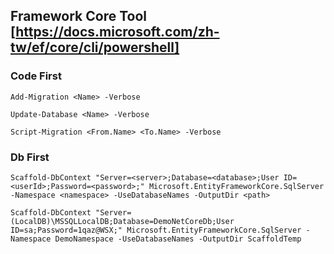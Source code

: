 ﻿## Framework Core Tool [https://docs.microsoft.com/zh-tw/ef/core/cli/powershell]

### Code First

`Add-Migration <Name> -Verbose`

`Update-Database <Name> -Verbose`

`Script-Migration <From.Name> <To.Name> -Verbose`

### Db First

`Scaffold-DbContext "Server=<server>;Database=<database>;User ID=<userId>;Password=<password>;" Microsoft.EntityFrameworkCore.SqlServer -Namespace <namespace> -UseDatabaseNames -OutputDir <path>`

`Scaffold-DbContext "Server=(LocalDB)\MSSQLLocalDB;Database=DemoNetCoreDb;User ID=sa;Password=1qaz@WSX;" Microsoft.EntityFrameworkCore.SqlServer -Namespace DemoNamespace -UseDatabaseNames -OutputDir ScaffoldTemp`
